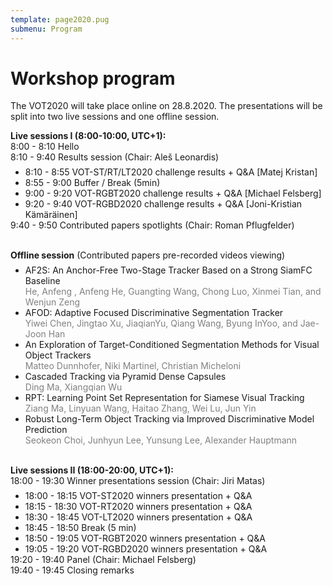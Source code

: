 ```yaml
---
template: page2020.pug
submenu: Program
---
```


# Workshop program

The VOT2020 will take place online on 28.8.2020. The presentations will be split into two live sessions and one offline session.

**Live sessions I (8:00-10:00, UTC+1):** <br />
8:00 - 8:10 Hello <br />
8:10 - 9:40 Results session (Chair: Aleš Leonardis)
<ul style="margin-top: -0.5em; margin-bottom: 0;">
  <li>8:10 - 8:55 VOT-ST/RT/LT2020 challenge results + Q&A [Matej Kristan]</li>
  <li>8:55 - 9:00 Buffer / Break (5min)</li>
  <li>9:00 - 9:20 VOT-RGBT2020 challenge results + Q&A [Michael Felsberg]</li>
  <li>9:20 - 9:40 VOT-RGBD2020 challenge results + Q&A [Joni-Kristian Kämäräinen]</li>
</ul>
9:40 - 9:50 Contributed papers spotlights (Chair: Roman Pflugfelder) 

<br />
<br />

**Offline session** (Contributed papers pre-recorded videos viewing)
<ul style="margin-top: -0.5em; margin-bottom: 0;">
  <li>AF2S: An Anchor-Free Two-Stage Tracker Based on a Strong SiamFC Baseline <br />
  <span style="color:gray">He, Anfeng , Anfeng He, Guangting Wang, Chong Luo, Xinmei Tian, and Wenjun Zeng</span></li>
  <li>AFOD: Adaptive Focused Discriminative Segmentation Tracker <br />
  <span style="color:gray">Yiwei Chen, Jingtao Xu, JiaqianYu, Qiang Wang, Byung InYoo, and Jae-Joon Han</span></li>
  <li>An Exploration of Target-Conditioned Segmentation Methods for Visual Object Trackers <br />
  <span style="color:gray">Matteo Dunnhofer, Niki Martinel, Christian Micheloni</span></li>
  <li>Cascaded Tracking via Pyramid Dense Capsules <br />
  <span style="color:gray">Ding Ma, Xiangqian Wu</span></li>
  <li>RPT: Learning Point Set Representation for Siamese Visual Tracking <br />
  <span style="color:gray">Ziang Ma, Linyuan Wang, Haitao Zhang, Wei Lu, Jun Yin</span></li>
  <li>Robust Long-Term Object Tracking via Improved Discriminative Model Prediction <br />
  <span style="color:gray">Seokeon Choi, Junhyun Lee, Yunsung Lee, Alexander Hauptmann</span></li> 
</ul>

<br />

**Live sessions II (18:00-20:00, UTC+1):** <br />
18:00 - 19:30 Winner presentations session (Chair: Jiri Matas)
<ul style="margin-top: -0.5em; margin-bottom: 0;">
  <li>18:00 - 18:15 VOT-ST2020 winners presentation + Q&A</li>
  <li>18:15 - 18:30 VOT-RT2020 winners presentation + Q&A</li>
  <li>18:30 - 18:45 VOT-LT2020 winners presentation + Q&A</li>
  <li>18:45 - 18:50 Break (5 min)</li>
  <li>18:50 - 19:05 VOT-RGBT2020 winners presentation + Q&A</li>
  <li>19:05 - 19:20 VOT-RGBD2020 winners presentation + Q&A</li>
</ul>
19:20 - 19:40 Panel (Chair: Michael Felsberg) <br />
19:40 - 19:45 Closing remarks
